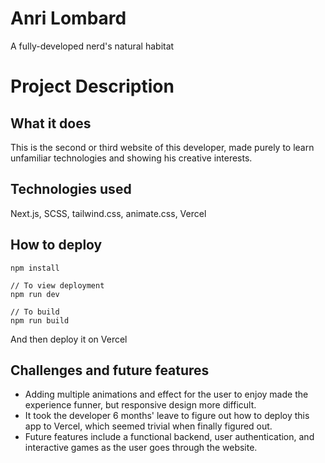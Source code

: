 # Anri Lombard
A fully-developed nerd's natural habitat

# Project Description

## What it does
This is the second or third website of this developer, made purely to learn unfamiliar technologies and showing his creative interests.

## Technologies used
Next.js, SCSS, tailwind.css, animate.css, Vercel

## How to deploy
```
npm install

// To view deployment
npm run dev

// To build
npm run build
```
And then deploy it on Vercel

## Challenges and future features
- Adding multiple animations and effect for the user to enjoy made the experience funner, but responsive design more difficult.
- It took the developer 6 months' leave to figure out how to deploy this app to Vercel, which seemed trivial when finally figured out.
- Future features include a functional backend, user authentication, and interactive games as the user goes through the website.
